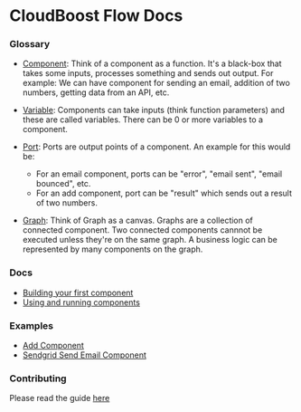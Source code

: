 # CloudBoost Flow Docs

### Glossary

- [Component](./classes/Component/README.md): Think of a component as a function. It's a black-box that takes some inputs, processes something and sends out output. For example: We can have component for sending an email, addition of two numbers, getting data from an API, etc. 

- [Variable](./classes/Variable/README.md): Components can take inputs (think function parameters) and these are called variables. There can be 0 or more variables to a component.

- [Port](./classes/Port/README.md): Ports are output points of a component. An example for this would be: 
    - For an email component, ports can be "error", "email sent", "email bounced", etc. 
    - For an add component, port can be "result" which sends out a result of two numbers. 

- [Graph](./classes/Graph/README.md): Think of Graph as a canvas. Graphs are a collection of connected component. Two connected components cannnot be executed unless they're on the same graph. A business logic can be represented by many components on the graph. 

### Docs

- [Building your first component](./getting-started/README.md)
- [Using and running components](./usage/README.md)


### Examples

- [Add Component](./examples/add.js)
- [Sendgrid Send Email Component](./examples/sendgrid-send-email.js)

### Contributing

Please read the guide [here](./contributing/README.md)




